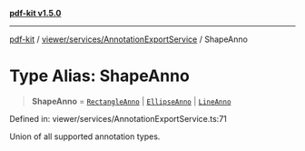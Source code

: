 [**pdf-kit v1.5.0**](../../../../README.md)

***

[pdf-kit](../../../../modules.md) / [viewer/services/AnnotationExportService](../README.md) / ShapeAnno

# Type Alias: ShapeAnno

> **ShapeAnno** = [`RectangleAnno`](../interfaces/RectangleAnno.md) \| [`EllipseAnno`](../interfaces/EllipseAnno.md) \| [`LineAnno`](../interfaces/LineAnno.md)

Defined in: viewer/services/AnnotationExportService.ts:71

Union of all supported annotation types.

